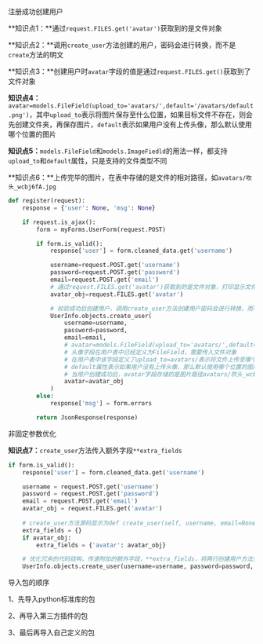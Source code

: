 注册成功创建用户

**知识点1：**通过`request.FILES.get('avatar')`获取到的是文件对象

**知识点2：**调用`create_user`方法创建的用户，密码会进行转换，而不是`create`方法的明文

**知识点3：**创建用户时`avatar`字段的值是通过`request.FILES.get()`获取到了文件对象

**知识点4：**`avatar=models.FileField(upload_to='avatars/',default='/avatars/default.png')`，其中`upload_to`表示将图片保存至什么位置，如果目标文件不存在，则会先创建文件夹，再保存图片，`default`表示如果用户没有上传头像，那么默认使用哪个位置的图片

**知识点5：**`models.FileField`和`models.ImageFiedld`的用法一样，都支持`upload_to`和`default`属性，只是支持的文件类型不同

**知识点6：**上传完毕的图片，在表中存储的是文件的相对路径，如`avatars/吹头_wcbj6fA.jpg`

```python
def register(request):
    response = {'user': None, 'msg': None}

    if request.is_ajax():
        form = myForms.UserForm(request.POST)

        if form.is_valid():
            response['user'] = form.cleaned_data.get('username')

            username=request.POST.get('username')
            password=request.POST.get('password')
            email=request.POST.get('email')
            # 通过request.FILES.get('avatar')获取到的是文件对象，打印显示文件名，如吹头.jpg
            avatar_obj=request.FILES.get('avatar')

            # 校验成功后创建用户，调用create_user方法创建用户密码会进行转换，而不是create方法的明文
            UserInfo.objects.create_user(
                username=username,
                password=password,
                email=email,
                # avatar=models.FileField(upload_to='avatars/',default='/avatars/default.png')
                # 头像字段在用户表中已经定义为FileField，需要传入文件对象
                # 在用户表中该字段定义了upload_to=avatars/表示将文件上传至哪个位置，如果没有目标文件夹，则会先创建文件夹，再下载存储文件
                # default属性表示如果用户没有上传头像，那么默认使用哪个位置的图片
                # 当用户创建成功后，avatar字段存储的是图片路径avatars/吹头_wcbj6fA.jpg
                avatar=avatar_obj
            )
        else:
            response['msg'] = form.errors

        return JsonResponse(response)
```


非固定参数优化

**知识点7：**`create_user`方法传入额外字段`**extra_fields`

```python
if form.is_valid():
    response['user'] = form.cleaned_data.get('username')

    username = request.POST.get('username')
    password = request.POST.get('password')
    email = request.POST.get('email')
    avatar_obj = request.FILES.get('avatar')
	
    # create_user方法源码显示为def create_user(self, username, email=None, password=None, **extra_fields)，可以传入extra_fields额外的字段，所以创建一个字典，如果有avatar头像文件，那么就在字典中添加key和value
    extra_fields = {}
    if avatar_obj:
        extra_fields = {'avatar': avatar_obj}

    # 优化冗余的代码结构，传递附加的额外字段，**extra_fields，将两行创建用户方法变为一行
    UserInfo.objects.create_user(username=username, password=password, email=email, **extra_fields)
```



导入包的顺序

1、先导入python标准库的包

2、再导入第三方插件的包

3、最后再导入自己定义的包